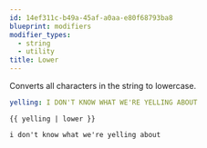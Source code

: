 ```yaml
---
id: 14ef311c-b49a-45af-a0aa-e80f68793ba8
blueprint: modifiers
modifier_types:
  - string
  - utility
title: Lower
---
```

Converts all characters in the string to lowercase.

```yaml
yelling: I DON'T KNOW WHAT WE'RE YELLING ABOUT
```

```
{{ yelling | lower }}
```

```html
i don't know what we're yelling about
```
